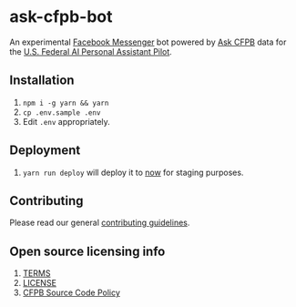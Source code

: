 # ask-cfpb-bot

An experimental [Facebook Messenger](https://developers.facebook.com/docs/messenger-platform) bot powered by [Ask CFPB](https://www.consumerfinance.gov/askcfpb/) data for the [U.S. Federal AI Personal Assistant Pilot](https://github.com/GSA/AI-Assistant-Pilot).

## Installation

1. `npm i -g yarn && yarn`
1. `cp .env.sample .env`
1. Edit `.env` appropriately.

## Deployment

1. `yarn run deploy` will deploy it to [now](https://zeit.co/now) for staging purposes.

## Contributing

Please read our general [contributing guidelines](CONTRIBUTING.md).

## Open source licensing info
1. [TERMS](TERMS.md)
2. [LICENSE](LICENSE)
3. [CFPB Source Code Policy](https://github.com/cfpb/source-code-policy/)